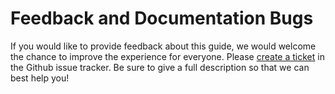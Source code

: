 # Feedback and Documentation Bugs

If you would like to provide feedback about this guide, we would welcome the
chance to improve the experience for everyone. Please
[create a ticket](https://github.com/cnbbooks/dimension-of-lfe/issues/new) in the
Github issue tracker. Be sure to give a full description so that we can best
help you!
